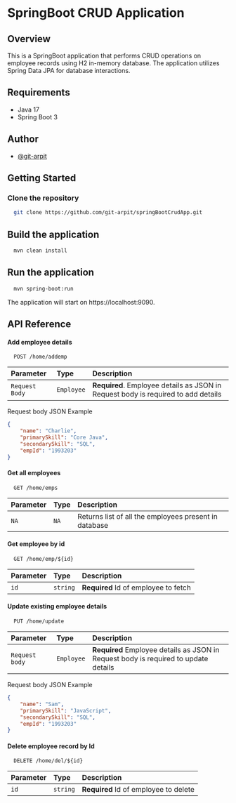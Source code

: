 
# SpringBoot CRUD Application

## Overview
This is a SpringBoot application that performs CRUD operations on employee records using H2 in-memory database. The application utilizes Spring Data JPA for database interactions.

## Requirements 
- Java 17
- Spring Boot 3

## Author

- [@git-arpit](https://www.github.com/git-arpit)

## Getting Started 
### Clone the repository 

```sh
  git clone https://github.com/git-arpit/springBootCrudApp.git
```

## Build the application
```sh
  mvn clean install
```
## Run the application
```sh
  mvn spring-boot:run
```
The application will start on https://localhost:9090.


## API Reference

#### Add employee details
```http
  POST /home/addemp
```
| Parameter | Type     | Description                |
| :-------- | :------- | :------------------------- |
| `Request Body` | `Employee` |**Required**. Employee details as JSON in Request body is required to add details|

Request body JSON Example
```json
{
    "name": "Charlie",
    "primarySkill": "Core Java",
    "secondarySkill": "SQL",
    "empId": "1993203"
}
```

#### Get all employees
```http
  GET /home/emps
```
| Parameter | Type     | Description                |
| :-------- | :------- | :------------------------- |
| `NA` | `NA` | Returns list of all the employees present in database|

#### Get employee by id
```http
  GET /home/emp/${id}
```
| Parameter | Type     | Description                       |
| :-------- | :------- | :-------------------------------- |
| `id`      | `string` | **Required** Id of employee to fetch |

#### Update existing employee details
```http
  PUT /home/update
```
| Parameter | Type     | Description                       |
| :-------- | :------- | :-------------------------------- |
| `Request body`      | `Employee` | **Required** Employee details as JSON in Request body is required to update details |

Request body JSON Example
```json
{
    "name": "Sam",
    "primarySkill": "JavaScript",
    "secondarySkill": "SQL",
    "empId": "1993203"
}
```
#### Delete employee record by Id
```http
  DELETE /home/del/${id}
```
| Parameter | Type     | Description                       |
| :-------- | :------- | :-------------------------------- |
| `id`      | `string` | **Required** Id of employee to delete |

